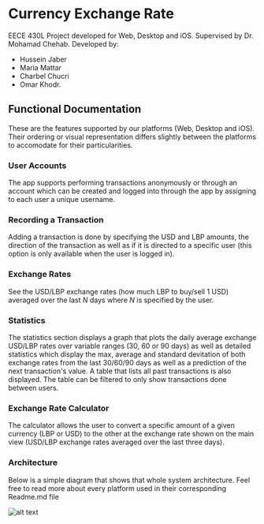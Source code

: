 # Currency Exchange Rate
EECE 430L Project developed for Web, Desktop and iOS.
Supervised by Dr. Mohamad Chehab.
Developed by:
- Hussein Jaber
- Maria Mattar
- Charbel Chucri
- Omar Khodr.

## Functional Documentation

These are the features supported by our platforms (Web, Desktop and iOS). Their ordering or visual representation differs slightly between the platforms to accomodate for their particularities.

### User Accounts
The app supports performing transactions anonymously or through an account which can be created and logged into through the app by assigning to each user a unique username.

### Recording a Transaction
Adding a transaction is done by specifying the USD and LBP amounts, the direction of the transaction as well as if it is directed to a specific user (this option is only available when the user is logged in).

### Exchange Rates
See the USD/LBP exchange rates (how much LBP to buy/sell 1 USD) averaged over the last *N* days where *N* is specified by the user.

### Statistics
The statistics section displays a graph that plots the daily average exchange USD/LBP rates over variable ranges (30, 60 or 90 days) as well as detailed statistics which display the max, average and standard devitation of both exchange rates from the last 30/60/90 days as well as a prediction of the next transaction's value.
A table that lists all past transactions is also displayed. The table can be filtered to only show transactions done between users.

### Exchange Rate Calculator
The calculator allows the user to convert a specific amount of a given currency (LBP or USD) to the other at the exchange rate shown on the main view (USD/LBP exchange rates averaged over the last three days).

### Architecture
Below is a simple diagram that shows that whole system architecture. Feel free to read more about every platform used in their corresponding Readme.md file

![alt text](https://github.com/OmarKhodr/exchange-rate/blob/main/Archi.PNG?raw=true)
